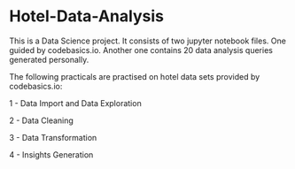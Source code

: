 # Hotel-Data-Analysis

This is a Data Science project. It consists of two jupyter notebook files. One guided by codebasics.io. Another one contains 20 data analysis queries generated personally.

The following practicals are practised on hotel data sets provided by codebasics.io:

1 - Data Import and Data Exploration

2 - Data Cleaning

3 - Data Transformation

4 - Insights Generation
